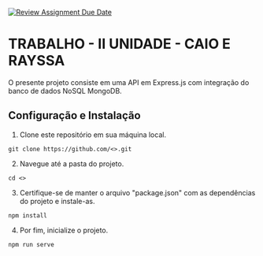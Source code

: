 [![Review Assignment Due Date](https://classroom.github.com/assets/deadline-readme-button-22041afd0340ce965d47ae6ef1cefeee28c7c493a6346c4f15d667ab976d596c.svg)](https://classroom.github.com/a/ori1I0wD)

# TRABALHO - II UNIDADE - CAIO E RAYSSA

O presente projeto consiste em uma API em Express.js com integração do banco de dados NoSQL MongoDB.

## Configuração e Instalação

1. Clone este repositório em sua máquina local.

```
git clone https://github.com/<>.git
```

2. Navegue até a pasta do projeto.

```
cd <>
```

3. Certifique-se de manter o arquivo "package.json" com as dependências do projeto e instale-as.

```
npm install
```

4. Por fim, inicialize o projeto.

```
npm run serve
```

